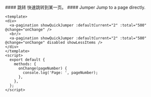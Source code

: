 <cn>
#### 跳转
快速跳转到某一页。
</cn>

<us>
#### Jumper
Jump to a page directly.
</us>

```tpl
<template>
<div>
  <a-pagination showQuickJumper :defaultCurrent="2" :total="500" @change="onChange" />
  <br/>
  <a-pagination showQuickJumper :defaultCurrent="2" :total="500" @change="onChange" disabled showLessItems />
</div>
</template>
<script>
  export default {
    methods: {
      onChange(pageNumber) {
        console.log('Page: ', pageNumber);
      },
    },
  };
</script>
```

